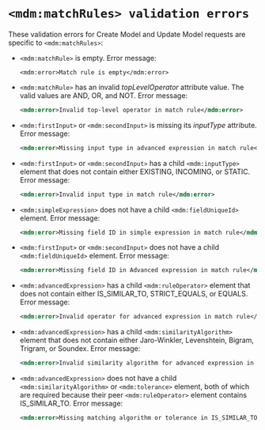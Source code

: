 # `<mdm:matchRules> validation errors` 

<head>
  <meta name="guidename" content="DataHub"/>
  <meta name="context" content="GUID-98726746-7683-430f-9469-6e23af054fed"/>
</head>

These validation errors for Create Model and Update Model requests are specific to `<mdm:matchRules>`:

-   `<mdm:matchRule>` is empty. Error message:

    ``` 
    <mdm:error>Match rule is empty</mdm:error>
    ```

-   `<mdm:matchRule>` has an invalid *topLevelOperator* attribute value. The valid values are AND, OR, and NOT. Error message:

    ``` xml
    <mdm:error>Invalid top-level operator in match rule</mdm:error>
    ```

-   `<mdm:firstInput>` or `<mdm:secondInput>` is missing its *inputType* attribute. Error message:

    ``` xml
    <mdm:error>Missing input type in advanced expression in match rule</mdm:error>
    ```

-   `<mdm:firstInput>` or `<mdm:secondInput>` has a child `<mdm:inputType>` element that does not contain either EXISTING, INCOMING, or STATIC. Error message:

    ``` xml
    <mdm:error>Invalid input type in match rule</mdm:error>
    ```

-   `<mdm:simpleExpression>` does not have a child `<mdm:fieldUniqueId>` element. Error message:

    ``` xml
    <mdm:error>Missing field ID in simple expression in match rule</mdm:error>
    ```

-   `<mdm:firstInput>` or `<mdm:secondInput>` does not have a child `<mdm:fieldUniqueId>` element. Error message:

    ``` xml
    <mdm:error>Missing field ID in Advanced expression in match rule</mdm:error>
    ```

-   `<mdm:advancedExpression>` has a child `<mdm:ruleOperator>` element that does not contain either IS\_SIMILAR\_TO, STRICT\_EQUALS, or EQUALS. Error message:

    ``` xml
    <mdm:error>Invalid operator for advanced expression in match rule</mdm:error>
    ```

-   `<mdm:advancedExpression>` has a child `<mdm:similarityAlgorithm>` element that does not contain either Jaro-Winkler, Levenshtein, Bigram, Trigram, or Soundex. Error message:

    ``` xml
    <mdm:error>Invalid similarity algorithm for advanced expression in match rule</mdm:error>
    ```

-   `<mdm:advancedExpression>` does not have a child `<mdm:similarityAlgorithm>` or `<mdm:tolerance>` element, both of which are required because their peer `<mdm:ruleOperator>` element contains IS\_SIMILAR\_TO. Error message:

    ``` xml
    <mdm:error>Missing matching algorithm or tolerance in IS_SIMILAR_TO advanced expression in match rule</mdm:error>
    ```